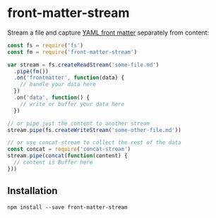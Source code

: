 # front-matter-stream
Stream a file and capture [YAML front matter] separately from content:

```js
const fs = require('fs')
const fm = require('front-matter-stream')

var stream = fs.createReadStream('some-file.md')
  .pipe(fm())
  .on('frontmatter', function(data) {
    // handle your data here
  })
  .on('data', function() {
    // write or buffer your data here
  })

// or pipe just the content to another stream
stream.pipe(fs.createWriteStream('some-other-file.md'))

// or use concat-stream to collect the rest of the data
const concat = require('concat-stream')
stream.pipe(concat(function(content) {
  // content is Buffer here
}))
```

## Installation
```
npm install --save front-matter-stream
```

[YAML front matter]: https://jekyllrb.com/docs/frontmatter/
